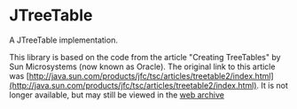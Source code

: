 # JTreeTable

A JTreeTable implementation.

This library is based on the code from the article "Creating TreeTables" by Sun 
Microsystems (now known as Oracle). The original link to this 
article was [http://java.sun.com/products/jfc/tsc/articles/treetable2/index.html](http://java.sun.com/products/jfc/tsc/articles/treetable2/index.html). It is
not longer available, but may still be viewed in the [web archive](https://web.archive.org/web/20120626135631/http://java.sun.com/products/jfc/tsc/articles/treetable2/index.html)






